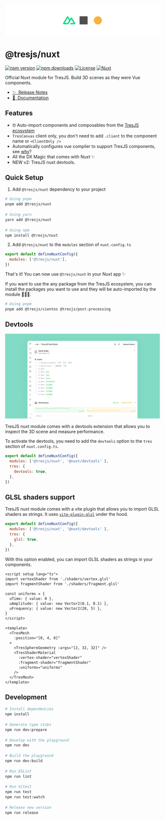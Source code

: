 ![Repo banner](public/nuxt-tres-banner.png)

# @tresjs/nuxt

[![npm version][npm-version-src]][npm-version-href]
[![npm downloads][npm-downloads-src]][npm-downloads-href]
[![License][license-src]][license-href]
[![Nuxt][nuxt-src]][nuxt-href]

Official Nuxt module for TresJS. Build 3D scenes as they were Vue components.

- [✨ &nbsp;Release Notes](/CHANGELOG.md)
  <!-- - [🏀 Online playground](https://stackblitz.com/github/@tresjs/nuxt?file=playground%2Fapp.vue) -->
- [📖 &nbsp;Documentation](https://tresjs.org/guide/nuxt.html)

## Features

- 🤓 Auto-import components and composables from the [TresJS ecosystem](https://github.com/orgs/Tresjs/repositories)
- `TresCanvas` client only, you don't need to add `.client` to the component name or `<ClientOnly />`
- Automatically configures vue compiler to support TresJS components, see [why](https://tresjs.org/guide/troubleshooting.html#failed-resolve-component-trescomponent-%F0%9F%A4%94)?
- All the DX Magic that comes with Nuxt ✨
-  NEW v2: TresJS nuxt devtools.

## Quick Setup

1. Add `@tresjs/nuxt` dependency to your project

```bash
# Using pnpm
pnpm add @tresjs/nuxt

# Using yarn
yarn add @tresjs/nuxt

# Using npm
npm install @tresjs/nuxt
```

2. Add `@tresjs/nuxt` to the `modules` section of `nuxt.config.ts`

```js
export default defineNuxtConfig({
  modules: ['@tresjs/nuxt'],
})
```

That's it! You can now use `@tresjs/nuxt` in your Nuxt app ✨

If you want to use the any package from the TresJS ecosystem, you can install the packages you want to use and they will be auto-imported by the module 🧙🏼‍♂️.

```bash
# Using pnpm
pnpm add @tresjs/cientos @tresjs/post-processing
```

## Devtools

![Devtools](/public/tresjs-nuxt-devtools.png)

TresJS nuxt module comes with a devtools extension that allows you to inspect the 3D scene and measure performance.

To activate the devtools, you need to add the `devtools` option to the `tres` section of `nuxt.config.ts`.


```js
export default defineNuxtConfig({
  modules: ['@tresjs/nuxt', '@nuxt/devtools' ],
  tres: {
    devtools: true,
  },
})
```

## GLSL shaders support

TresJS nuxt module comes with a vite plugin that allows you to import GLSL shaders as strings. It uses [`vite-plugin-glsl`](https://github.com/UstymUkhman/vite-plugin-glsl) under the hood.

```js
export default defineNuxtConfig({
  modules: ['@tresjs/nuxt', '@nuxt/devtools' ],
  tres: {
    glsl: true,
  },
})
```

With this option enabled, you can import GLSL shaders as strings in your components.

```vue
<script setup lang="ts">
import vertexShader from './shaders/vertex.glsl'
import fragmentShader from './shaders/fragment.glsl'

const uniforms = {
  uTime: { value: 0 },
  uAmplitude: { value: new Vector2(0.1, 0.1) },
  uFrequency: { value: new Vector2(20, 5) },
}
</script>

<template>
  <TresMesh
    :position="[0, 4, 0]"
  >
    <TresSphereGeometry :args="[2, 32, 32]" />
    <TresShaderMaterial
      :vertex-shader="vertexShader"
      :fragment-shader="fragmentShader"
      :uniforms="uniforms"
    />
  </TresMesh>
</template>
```



## Development

```bash
# Install dependencies
npm install

# Generate type stubs
npm run dev:prepare

# Develop with the playground
npm run dev

# Build the playground
npm run dev:build

# Run ESLint
npm run lint

# Run Vitest
npm run test
npm run test:watch

# Release new version
npm run release
```

<!-- Badges -->

[npm-version-src]: https://img.shields.io/npm/v/@tresjs/nuxt/latest.svg?style=flat&colorA=18181B&colorB=28CF8D
[npm-version-href]: https://npmjs.com/package/@tresjs/nuxt
[npm-downloads-src]: https://img.shields.io/npm/dm/@tresjs/nuxt.svg?style=flat&colorA=18181B&colorB=28CF8D
[npm-downloads-href]: https://npmjs.com/package/@tresjs/nuxt
[license-src]: https://img.shields.io/npm/l/@tresjs/nuxt.svg?style=flat&colorA=18181B&colorB=28CF8D
[license-href]: https://npmjs.com/package/@tresjs/nuxt
[nuxt-src]: https://img.shields.io/badge/Nuxt-18181B?logo=nuxt.js
[nuxt-href]: https://nuxt.com
